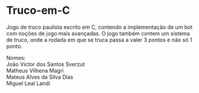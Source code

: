 # Truco-em-C
Jogo de truco paulista escrito em C, contendo a implementação de um bot com noções de jogo mais avançadas.
O jogo também contem um sistema de truco, onde a rodada em que se truca passa a valer 3 pontos e não só 1 ponto.

Nomes:  
João Victor dos Santos Sverzut  
Matheus Vilhena Magri  
Mateus Alves da Silva Dias  
Miguel Leal Landi  
